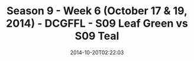 ---
title: Season 9 - Week 6 (October 17 & 19, 2014) - DCGFFL - S09 Leaf Green vs S09
  Teal
teams-score:
- team: _teams/s09-leaf-green.md
  score:
- team: _teams/s09-teal.md
  score: 18
mvp: Charlie Salem (Teal), Daniel Homberg (Leaf)
game-ball: N/A
sportsperson: ''
season: 9
week: 6
date: '2014-10-20T02:22:03'
pageid: season-9-week-6-4459-vs-4469
---